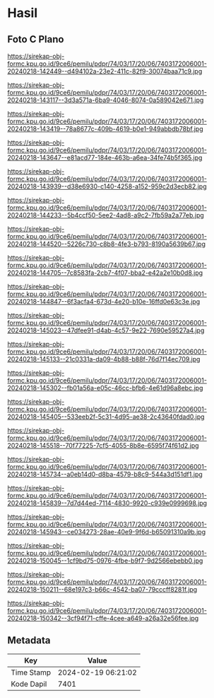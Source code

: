 # Hasil

## Foto C Plano

https://sirekap-obj-formc.kpu.go.id/9ce6/pemilu/pdpr/74/03/17/20/06/7403172006001-20240218-142449--d494102a-23e2-411c-82f9-30074baa71c9.jpg

https://sirekap-obj-formc.kpu.go.id/9ce6/pemilu/pdpr/74/03/17/20/06/7403172006001-20240218-143117--3d3a571a-6ba9-4046-8074-0a589042e671.jpg

https://sirekap-obj-formc.kpu.go.id/9ce6/pemilu/pdpr/74/03/17/20/06/7403172006001-20240218-143419--78a8677c-409b-4619-b0e1-949abbdb78bf.jpg

https://sirekap-obj-formc.kpu.go.id/9ce6/pemilu/pdpr/74/03/17/20/06/7403172006001-20240218-143647--e81acd77-184e-463b-a6ea-34fe74b5f365.jpg

https://sirekap-obj-formc.kpu.go.id/9ce6/pemilu/pdpr/74/03/17/20/06/7403172006001-20240218-143939--d38e6930-c140-4258-a152-959c2d3ecb82.jpg

https://sirekap-obj-formc.kpu.go.id/9ce6/pemilu/pdpr/74/03/17/20/06/7403172006001-20240218-144233--5b4ccf50-5ee2-4ad8-a9c2-7fb59a2a77eb.jpg

https://sirekap-obj-formc.kpu.go.id/9ce6/pemilu/pdpr/74/03/17/20/06/7403172006001-20240218-144520--5226c730-c8b8-4fe3-b793-8190a5639b67.jpg

https://sirekap-obj-formc.kpu.go.id/9ce6/pemilu/pdpr/74/03/17/20/06/7403172006001-20240218-144705--7c8583fa-2cb7-4f07-bba2-e42a2e10b0d8.jpg

https://sirekap-obj-formc.kpu.go.id/9ce6/pemilu/pdpr/74/03/17/20/06/7403172006001-20240218-144847--6f3acfa4-673d-4e20-b10e-16ffd0e63c3e.jpg

https://sirekap-obj-formc.kpu.go.id/9ce6/pemilu/pdpr/74/03/17/20/06/7403172006001-20240218-145023--47dfee91-d4ab-4c57-9e22-7690e59527a4.jpg

https://sirekap-obj-formc.kpu.go.id/9ce6/pemilu/pdpr/74/03/17/20/06/7403172006001-20240218-145133--21c0331a-da09-4b88-b88f-76d7f14ec709.jpg

https://sirekap-obj-formc.kpu.go.id/9ce6/pemilu/pdpr/74/03/17/20/06/7403172006001-20240218-145302--fb01a56a-e05c-46cc-bfb6-4e61d96a8ebc.jpg

https://sirekap-obj-formc.kpu.go.id/9ce6/pemilu/pdpr/74/03/17/20/06/7403172006001-20240218-145405--533eeb2f-5c31-4d95-ae38-2c43640fdad0.jpg

https://sirekap-obj-formc.kpu.go.id/9ce6/pemilu/pdpr/74/03/17/20/06/7403172006001-20240218-145518--70f77225-7cf5-4055-8b8e-6595f74f61d2.jpg

https://sirekap-obj-formc.kpu.go.id/9ce6/pemilu/pdpr/74/03/17/20/06/7403172006001-20240218-145734--a0eb14d0-d8ba-4579-b8c9-544a3d151df1.jpg

https://sirekap-obj-formc.kpu.go.id/9ce6/pemilu/pdpr/74/03/17/20/06/7403172006001-20240218-145839--7d7d44ed-7114-4830-9920-c939e0999698.jpg

https://sirekap-obj-formc.kpu.go.id/9ce6/pemilu/pdpr/74/03/17/20/06/7403172006001-20240218-145943--ce034273-28ae-40e9-9f6d-b65091310a9b.jpg

https://sirekap-obj-formc.kpu.go.id/9ce6/pemilu/pdpr/74/03/17/20/06/7403172006001-20240218-150045--1cf9bd75-0976-4fbe-b9f7-9d2566ebebb0.jpg

https://sirekap-obj-formc.kpu.go.id/9ce6/pemilu/pdpr/74/03/17/20/06/7403172006001-20240218-150211--68e197c3-b66c-4542-ba07-79cccff8281f.jpg

https://sirekap-obj-formc.kpu.go.id/9ce6/pemilu/pdpr/74/03/17/20/06/7403172006001-20240218-150342--3cf94f71-cffe-4cee-a649-a26a32e56fee.jpg


## Metadata

| Key        | Value               |
| ---------- | ------------------- |
| Time Stamp | 2024-02-19 06:21:02 |
| Kode Dapil | 7401                |



